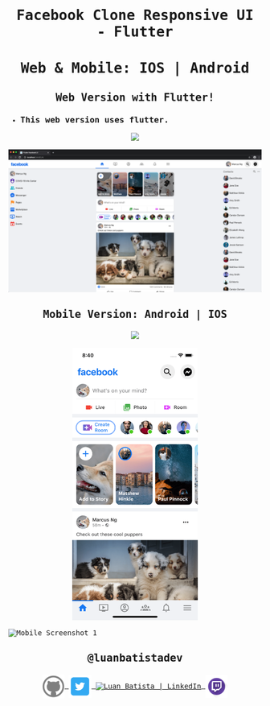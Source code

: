 <samp>

# <p align='center'>Facebook Clone Responsive UI - Flutter</p>
# <p align='center'>Web & Mobile: IOS | Android</p>

## <p align='center'>Web Version with Flutter!</p>
- ### This web version uses flutter.

<p align="center"><img src="assets/videos/web.gif" /></p>

![Web Screenshot](screenshots/facebook-web.png)

## <p align='center'>Mobile Version: Android | IOS</p>


<p align="center"><img  width=250 src="assets/videos/mobile.gif" /></p><p align="center"><img  width=250 src="screenshots/facebook-mobile.png" /></p>


![Mobile Screenshot 1]()

## <p align='center'>@luanbatistadev</p>

<p align="center">
<a href="https://github.com/luanbatistadev">
  <img align="center" alt="Luan Batista | GitHub" width="45px" src="assets\images\github ico.png" />
</a>
<a href="https://twitter.com/luanbatistadev">
  <img align="center" alt="Luan Batista | Twitter" width="45px" src="assets\images\twitter ico.png" />
</a>
<a href="https://br.linkedin.com/in/luan-rafael-batista-ramos-4379941a8">
  <img align="center" alt="Luan Batista | LinkedIn" width="45px" src="assets\images\linkedin ico.ico" />
</a>
<a href="https://www.twitch.tv/luangamegg">
  <img align="center" alt="Luan Batista | Twitch" width="45px" src="assets\images\twitch ico.png" />
</a>
</p>
</samp>